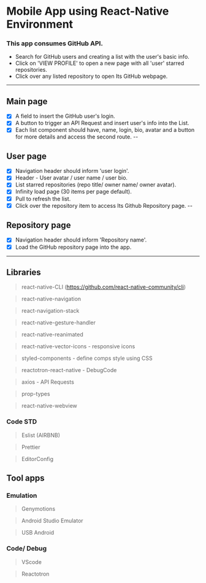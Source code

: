 # Mobile App using React-Native Environment
### This app consumes GitHub API.
* Search for GitHub users and creating a list with the user's basic info.
* Click on 'VIEW PROFILE' to open a new page with all 'user' starred repositories.
* Click over any listed repository to open Its GitHub webpage.

----
## Main page
- [x] A field to insert the GitHub user's login.
- [x] A button to trigger an API Request and insert user's info into the List.
- [x] Each list component should have, name, login, bio, avatar and a button for more details and access the second route.
--
## User page
- [x] Navigation header should inform 'user login'.
- [x] Header - User avatar / user name / user bio.
- [x] List starred repositories (repo title/ owner name/ owner avatar).
- [x] Infinity load page (30 items per page default).
- [x] Pull to refresh the list.
- [x] Click over the repository item to access Its Github Repository page.
--
## Repository page
- [x] Navigation header should inform 'Repository name'.
- [x] Load the GitHub repository page into the app.
----

## Libraries
> react-native-CLI (https://github.com/react-native-community/cli)

> react-native-navigation

> react-navigation-stack

> react-native-gesture-handler

> react-native-reanimated

> react-native-vector-icons - responsive icons

> styled-components - define comps style using CSS

> reactotron-react-native - DebugCode

> axios - API Requests

> prop-types

> react-native-webview

### Code STD
> Eslist (AIRBNB)

> Prettier

> EditorConfig

## Tool apps
### Emulation
> Genymotions

> Android Studio Emulator

> USB Android

### Code/ Debug
> VScode

> Reactotron



